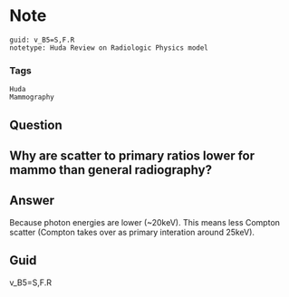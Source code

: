 # Note
```
guid: v_B5=S,F.R
notetype: Huda Review on Radiologic Physics model
```

### Tags
```
Huda
Mammography
```

## Question
<h2>Why are scatter to primary ratios lower for mammo than general radiography?</h2>

## Answer
<section>
<p>Because photon energies are lower (~20keV). This means less Compton scatter (Compton takes over as primary interation around 25keV).</p>


</section>

## Guid
v_B5=S,F.R
